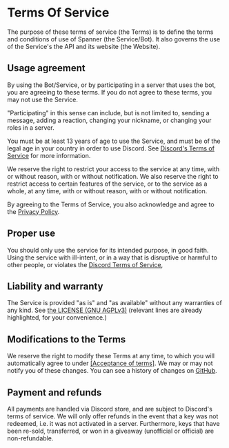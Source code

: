 # Terms Of Service

The purpose of these terms of service (the Terms) is to define the terms and conditions of use of Spanner 
(the Service/Bot). It also governs the use of the Service's the API and its website (the Website).

## Usage agreement

By using the Bot/Service, or by participating in a server that uses the bot, you are agreeing to these terms. 
If you do not agree to these terms, you may not use the Service.

"Participating" in this sense can include, but is not limited to, sending a message, adding a reaction, changing your 
nickname, or changing your roles in a server.

You must be at least 13 years of age to use the Service, and must be of the legal age in your country in order to use
Discord. See [Discord's Terms of Service](https://discord.com/terms) for more information.

We reserve the right to restrict your access to the service at any time, with or without reason, with or without
notification. We also reserve the right to restrict access to certain features of the service, or to the service as a
whole, at any time, with or without reason, with or without notification.

By agreeing to the Terms of Service, you also acknowledge and agree to the [Privacy Policy](./privacy%20policy.md). 

## Proper use

You should only use the service for its intended purpose, in good faith. Using the service with ill-intent, 
or in a way that is disruptive or harmful to other people, or violates the
[Discord Terms of Service](https://discord.com/terms),

## Liability and warranty

The Service is provided "as is" and "as available" without any warranties of any kind. See
[the LICENSE (GNU AGPLv3)](https://github.com/nexy7574/spanner-v3/blob/4b21f1d/LICENSE#L587-L608)
(relevant lines are already highlighted, for your convenience.)

## Modifications to the Terms

We reserve the right to modify these Terms at any time, to which you will automatically agree to under
[\[Acceptance of terms\]](#usage-agreement). We may or may not notify you of these changes.
You can see a history of changes on
[GitHub](https://github.com/nexy7574/spanner-v3/commits/dev/docs/policies/terms%20of%20service.md).

## Payment and refunds

All payments are handled via Discord store, and are subject to Discord's terms of service. We will only offer refunds
in the event that a key was not redeemed, i.e. it was not activated in a server. Furthermore, keys that have been
re-sold, transferred, or won in a giveaway (unofficial or official) are non-refundable.
